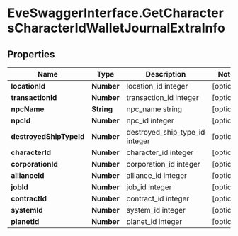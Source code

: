 # EveSwaggerInterface.GetCharactersCharacterIdWalletJournalExtraInfo

## Properties
Name | Type | Description | Notes
------------ | ------------- | ------------- | -------------
**locationId** | **Number** | location_id integer | [optional] 
**transactionId** | **Number** | transaction_id integer | [optional] 
**npcName** | **String** | npc_name string | [optional] 
**npcId** | **Number** | npc_id integer | [optional] 
**destroyedShipTypeId** | **Number** | destroyed_ship_type_id integer | [optional] 
**characterId** | **Number** | character_id integer | [optional] 
**corporationId** | **Number** | corporation_id integer | [optional] 
**allianceId** | **Number** | alliance_id integer | [optional] 
**jobId** | **Number** | job_id integer | [optional] 
**contractId** | **Number** | contract_id integer | [optional] 
**systemId** | **Number** | system_id integer | [optional] 
**planetId** | **Number** | planet_id integer | [optional] 



